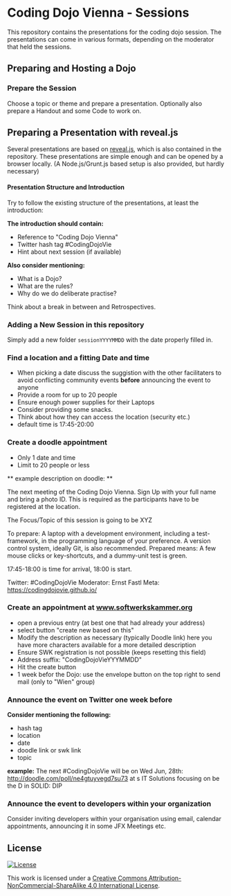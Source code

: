 # Coding Dojo Vienna - Sessions

This repository contains the presentations for the coding dojo session. The presentations can come in various formats, depending on the moderator that held the sessions.

## Preparing and Hosting a Dojo
### Prepare the Session
Choose a topic or theme and prepare a presentation. Optionally also prepare a Handout and some Code to work on.

## Preparing a Presentation with reveal.js

Several presentations are based on [reveal.js](http://lab.hakim.se/reveal-js/), which is also contained in the repository. These presentations are simple enough and can be opened by a browser locally. (A Node.js/Grunt.js based setup is also provided, but hardly necessary)


#### Presentation Structure and Introduction
Try to follow the existing structure of the presentations, at least the introduction:

**The introduction should contain:**
* Reference to "Coding Dojo Vienna"
* Twitter hash tag #CodingDojoVie
* Hint about next session (if available)

**Also consider mentioning:**
* What is a Dojo?
* What are the rules?
* Why do we do deliberate practise?

Think about a break in between and Retrospectives.

### Adding a New Session in this repository
Simply add a new folder ```sessionYYYYMMDD``` with the date properly filled in. 

### Find a location and a fitting Date and time
* When picking a date discuss the suggistion with the other facilitaters to avoid conflicting community events **before** announcing the event to anyone
* Provide a room for up to 20 people 
* Ensure enough power supplies for their Laptops
* Consider providing some snacks.
* Think about how they can access the location (security etc.)
* default time is 17:45-20:00

### Create a doodle appointment
* Only 1 date and time
* Limit to 20 people or less

** example description on doodle: **

The next meeting of the Coding Dojo Vienna. Sign Up with your full name and bring a photo ID. This is required as the participants have to be registered at the location.

The Focus/Topic of this session is going to be XYZ

To prepare:
A laptop with a development environment, including a test-framework, in the programming language of your preference. A version control system, ideally Git, is also recommended. Prepared means: A few mouse clicks or key-shortcuts, and a dummy-unit test is green.

17:45-18:00 is time for arrival, 18:00 is start.

Twitter: #CodingDojoVie
Moderator: Ernst Fastl
Meta: https://codingdojovie.github.io/

### Create an appointment at www.softwerkskammer.org

* open a previous entry (at best one that had already your address)
* select button "create new based on this"
* Modify the description as necessary (typically Doodle link) here you have more characters available for a more detailed description
* Ensure SWK registration is not possible (keeps resetting this field)
* Address suffix: "CodingDojoVieYYYMMDD"
* Hit the create button
* 1 week befor the Dojo: use the envelope button on the top right to send mail (only to "Wien" group)

### Announce the event on Twitter one week before

**Consider mentioning the following:**
* hash tag 
* location 
* date
* doodle link or swk link
* topic

**example:**
The next #CodingDojoVie will be on Wed Jun, 28th: http://doodle.com/poll/ne4gtuyvegd7su73 at s IT Solutions focusing on be the D in SOLID: DIP

### Announce the event to developers within your organization

Consider inviting developers within your organisation using email, calendar appointments, announcing it in some JFX Meetings etc.

## License

[![License][license-image]][license-url]

This work is licensed under a [Creative Commons Attribution-NonCommercial-ShareAlike 4.0 International License](http://creativecommons.org/licenses/by-nc-sa/4.0/).

[license-url]: http://creativecommons.org/licenses/by-nc-sa/4.0/
[license-image]: https://i.creativecommons.org/l/by-nc-sa/4.0/88x31.png
